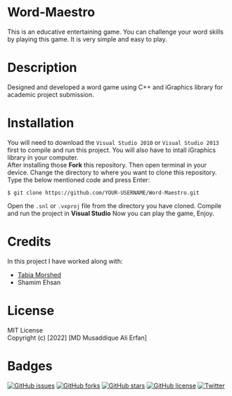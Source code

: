 # Word-Maestro
This is an educative entertaining game. You can challenge your word skills by playing this game. It is very simple and easy to play.
# Description
Designed and developed a word game using C++ and iGraphics library for academic project submission.  
# Installation
You will need to download the `Visual Studio 2010` or `Visual Studio 2013` first to compile and run this project. You will also have to intall iGraphics library in your computer.  
After installing those **Fork** this repository. Then open terminal in your device. Change the directory to where you want to clone this repository. Type the below mentioned code and press Enter:  
```
$ git clone https://github.com/YOUR-USERNAME/Word-Maestro.git
```
Open the `.snl` or `.vxproj` file from the directory you have cloned. Compile and run the project in **Visual Studio** Now you can play the game, Enjoy.
# Credits
In this project I have worked along with:
 - [Tabia Morshed](https://github.com/tprokriti)
 - Shamim Ehsan
# License
MIT License  
Copyright (c) [2022]  [MD Musaddique Ali Erfan]
# Badges
[![GitHub issues](https://img.shields.io/github/issues/MMALI3287/Word-Maestro)](https://github.com/MMALI3287/Word-Maestro/issues)
[![GitHub forks](https://img.shields.io/github/forks/MMALI3287/Word-Maestro)](https://github.com/MMALI3287/Word-Maestro/network)
[![GitHub stars](https://img.shields.io/github/stars/MMALI3287/Word-Maestro)](https://github.com/MMALI3287/Word-Maestro/stargazers)
[![GitHub license](https://img.shields.io/github/license/MMALI3287/Word-Maestro)](https://github.com/MMALI3287/Word-Maestro/blob/master/LICENSE)
[![Twitter](https://img.shields.io/twitter/url?style=social)](https://twitter.com/intent/tweet?text=Wow:&url=https%3A%2F%2Fgithub.com%2FMMALI3287%2FWord-Maestro)
